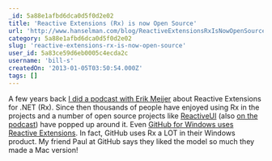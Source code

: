 ```yaml
---
_id: 5a88e1afbd6dca0d5f0d2e02
title: 'Reactive Extensions (Rx) is now Open Source'
url: 'http://www.hanselman.com/blog/ReactiveExtensionsRxIsNowOpenSource.aspx'
category: 5a88e1afbd6dca0d5f0d2e02
slug: 'reactive-extensions-rx-is-now-open-source'
user_id: 5a83ce59d6eb0005c4ecda2c
username: 'bill-s'
createdOn: '2013-01-05T03:50:54.000Z'
tags: []
---
```


A few years back <a href="http://www.hanselman.com/blog/HanselminutesPodcast198ReactiveExtensionsForNETRxWithErikMeijer.aspx">I did a podcast with Erik Meijer</a> about Reactive Extensions for .NET (Rx). Since then thousands of people have enjoyed using Rx in the projects and a number of open source projects like <a href="http://www.reactiveui.net/">ReactiveUI</a> (also <a href="http://www.hanselman.com/blog/HanselminutesPodcast252ReactiveUIExtensionsToTheReactiveFrameworkRxWithPaulBetts.aspx">on the podcast</a>) have popped up around it. Even <a href="https://github.com/blog/1127-github-for-windows">GitHub for Windows uses Reactive Extensions</a>. In fact, GitHub uses Rx a LOT in their Windows product. My friend Paul at GitHub says they liked the model so much they made a Mac version!
